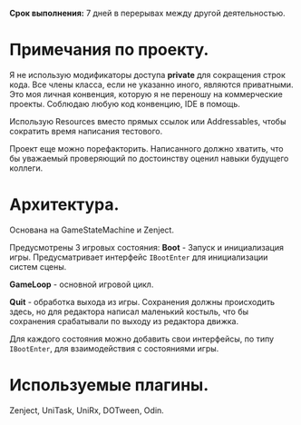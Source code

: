 **Срок выполнения:** 7 дней в перерывах между другой деятельностью.

# Примечания по проекту.
Я не использую модификаторы доступа **private** для сокращения строк кода. Все члены класса, если не указанно иного, являются приватными. Это моя личная конвенция, которую я не переношу на коммерческие проекты. Соблюдаю любую код конвенцию, IDE в помощь.

Использую Resources вместо прямых ссылок или Addressables, чтобы сократить время написания тестового.

Проект еще можно порефакторить. Написанного должно хватить, что бы уважаемый проверяющий по достоинству оценил навыки будущего коллеги.

# Архитектура.
Основана на GameStateMachine и Zenject.

Предусмотрены 3 игровых состояния:
**Boot** - Запуск и инициализация игры. Предусматривает интерфейс `IBootEnter` для инициализации систем сцены.

**GameLoop** - основной игровой цикл.

**Quit** - обработка выхода из игры. Сохранения должны происходить здесь, но для редактора написал маленький костыль, что бы сохранения срабатывали по выходу из редактора движка.

Для каждого состояния можно добавить свои интерфейсы, по типу `IBootEnter`, для взаимодействия с состояниями игры.

# Используемые плагины.
Zenject, UniTask, UniRx, DOTween, Odin.
